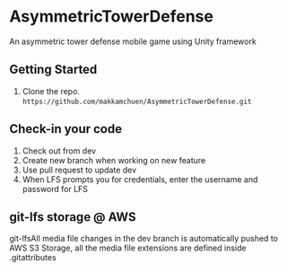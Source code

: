 # AsymmetricTowerDefense
An asymmetric tower defense mobile game using Unity framework

## Getting Started

1. Clone the repo.
`https://github.com/makkamchuen/AsymmetricTowerDefense.git`

## Check-in your code

1. Check out from dev
2. Create new branch when working on new feature 
3. Use pull request to update dev
4. When LFS prompts you for credentials, enter the username and password for LFS

## git-lfs storage @ AWS

git-lfsAll media file changes in the dev branch is automatically pushed to AWS S3 Storage, all the media file extensions are defined inside .gitattributes
